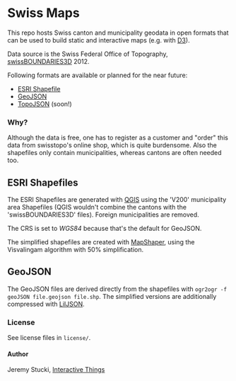 # Swiss Maps

This repo hosts Swiss canton and municipality geodata in open formats that can be used to build static and interactive maps (e.g. with [D3](http://d3js.org)).

Data source is the Swiss Federal Office of Topography, [swissBOUNDARIES3D](http://www.swisstopo.admin.ch/internet/swisstopo/en/home/products/landscape/swissBOUNDARIES3D.html) 2012.

Following formats are available or planned for the near future:

- [ESRI Shapefile](http://en.wikipedia.org/wiki/Shapefile)
- [GeoJSON](http://www.geojson.org/)
- [TopoJSON](https://github.com/mbostock/topojson) (soon!)

### Why?

Although the data is free, one has to register as a customer and "order" this data from swisstopo's online shop, which is quite burdensome. Also the shapefiles only contain municipalities, whereas cantons are often needed too.

## ESRI Shapefiles

The ESRI Shapefiles are generated with [QGIS](http://qgis.org) using the 'V200' municipality area Shapefiles (QGIS wouldn't combine the cantons with the 'swissBOUNDARIES3D' files). Foreign municipalities are removed. 

The CRS is set to *WGS84* because that's the default for GeoJSON.

The simplified shapefiles are created with [MapShaper](http://mapshaper.org), using the Visvalingam algorithm with 50% simplification.

## GeoJSON

The GeoJSON files are derived directly from the shapefiles with `ogr2ogr -f geoJSON file.geojson file.shp`. The simplified versions are additionally compressed with [LilJSON](https://github.com/migurski/LilJSON).

### License

See license files in `license/`.

#### Author

Jeremy Stucki, [Interactive Things](http://interactivethings.com)